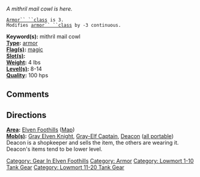 *A mithril mail cowl is here.*

[`Armor`` ``class`](Armor_Class "wikilink")` is 3.`  
`Modifies `[`armor`` ``class`](Armor_Class "wikilink")` by -3 continuous.`

**Keyword(s):** mithril mail cowl  
**[Type](:Category:_Object_Types "wikilink"):**
[armor](:Category:_Armor "wikilink")  
**[Flag(s)](:Category:_Object_Flags "wikilink"):**
[magic](Magic_Flag "wikilink")  
**[Slot(s)](Object_Slots "wikilink"):** <worn on head>  
**[Weight](Object_Weight "wikilink"):** 4 lbs  
**[Level(s)](Object_Level "wikilink"):** 8-14  
**[Quality](Object_Quality "wikilink"):** 100 hps  

## Comments

## Directions

**[Area](:Category:_Areas "wikilink"):** [Elven
Foothills](:Category:_Elven_Foothills "wikilink")
([Map](Elven_Foothills_Map "wikilink"))  
**[Mob(s)](:Category:_Mobs "wikilink"):** [Gray Elven
Knight](Gray_Elven_Knight "wikilink"), [Gray-Elf
Captain](Gray-Elf_Captain "wikilink"), [Deacon](Deacon "wikilink") ([all
portable](Teleport "wikilink"))  
Deacon is a shopkeeper and sells the item, the others are wearing it.
Deacon's items tend to be lower level.

[Category: Gear In Elven
Foothills](Category:_Gear_In_Elven_Foothills "wikilink") [Category:
Armor](Category:_Armor "wikilink") [Category: Lowmort 1-10 Tank
Gear](Category:_Lowmort_1-10_Tank_Gear "wikilink") [Category: Lowmort
11-20 Tank Gear](Category:_Lowmort_11-20_Tank_Gear "wikilink")
